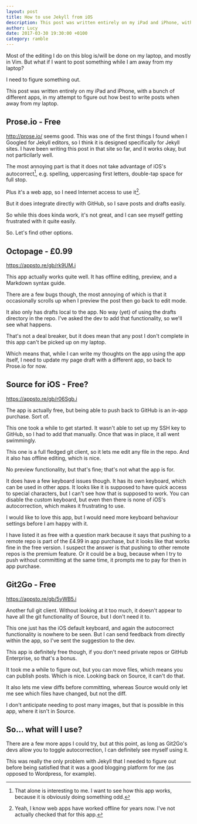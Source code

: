 ```yaml
---
layout: post
title: How to use Jekyll from iOS
description: This post was written entirely on my iPad and iPhone, with a bunch of different apps, in my attempt to figure out how best to write posts when away from my laptop.
author: Lucy
date: 2017-03-30 19:30:00 +0100
category: ramble
---
```

Most of the editing I do on this blog is/will be done on my laptop, and mostly in Vim. But what if I want to post something while I am away from my laptop?

I need to figure something out.

This post was written entirely on my iPad and iPhone, with a bunch of different apps, in my attempt to figure out how best to write posts when away from my laptop.

## Prose.io - Free

http://prose.io/ seems good. This was one of the first things I found when I Googled for Jekyll editors, so I think it is designed specifically for Jekyll sites. I have been writing this post in that site so far, and it works okay, but not particilarly well.

The most annoying part is that it does not take advantage of iOS's autocorrect[^1], e.g. spelling, uppercasing first letters, double-tap space for full stop.

Plus it's a web app, so I need Internet access to use it[^2].

But it does integrate directly with GitHub, so I save posts and drafts easily.

So while this does kinda work, it's not great, and I can see myself getting frustrated with it quite easily.

So. Let's find other options.

## Octopage - £0.99

https://appsto.re/gb/rk9UM.i

This app actually works quite well. It has offline editing, preview, and a Markdown syntax guide.

There are a few bugs though, the most annoying of which is that it occasionally scrolls up when I preview the post then go back to edit mode.

It also only has drafts local to the app. No way (yet) of using the drafts directory in the repo.
I've asked the dev to add that functionality, so we'll see what happens.

That's not a deal breaker, but it does mean that any post I don't complete in this app can't be picked up on my laptop.

Which means that, while I can write my thoughts on the app using the app itself, I need to update my page draft with a different app, so back to Prose.io for now.

## Source for iOS - Free?

https://appsto.re/gb/r06Sgb.i

The app is actually free, but being able to push back to GitHub is an in-app purchase. Sort of.

This one took a while to get started. It wasn't able to set up my SSH key to GitHub, so I had to add that manually. Once that was in place, it all went swimmingly.

This one is a full fledged git client, so it lets me edit any file in the repo. And it also has offline editing, which is nice.

No preview functionality, but that's fine; that's not what the app is for.

It does have a few keyboard issues though. It has its own keyboard, which can be used in other apps. It looks like it is supposed to have quick access to special characters, but I can't see how that is supposed to work. You can disable the custom keyboard, but even then there is none of iOS's autocorrection, which makes it frustrating to use.

I would like to love this app, but I would need more keyboard behaviour settings before I am happy with it.

I have listed it as free with a question mark because it says that pushing to a remote repo is part of the £4.99 in app purchase, but it looks like that works fine in the free version. I suspect the answer is that pushing to other remote repos is the premium feature. Or it could be a bug, because when I try to push without committing at the same time, it prompts me to pay for then in app purchase.

## Git2Go - Free

https://appsto.re/gb/5yWB5.i

Another full git client. Without looking at it too much, it doesn't appear to have all the git functionality of Source, but I don't need it to.

This one just has the iOS default keyboard, and again the autocorrect functionality is nowhere to be seen. But I can send feedback from directly within the app, so I've sent the suggestion to the dev.

This app is definitely free though, if you don't need private repos or GitHub Enterprise, so that's a bonus.

It took me a while to figure out, but you can move files, which means you can publish posts. Which is nice. Looking back on Source, it can't do that.

It also lets me view diffs before committing, whereas Source would only let me see which files have changed, but not the diff.

I don't anticipate needing to post many images, but that is possible in this app, where it isn't in Source.

## So... what will I use?

There are a few more apps I could try, but at this point, as long as Git2Go's devs allow you to toggle autocorrection, I can definitely see myself using it.

This was really the only problem with Jekyll that I needed to figure out before being satisfied that it was a good blogging platform for me (as opposed to Wordpress, for example).

[^1]: That alone is interesting to me. I want to see how this app works, because it is obviously doing something odd.

[^2]: Yeah, I know web apps have worked offline for years now. I've not actually checked that for this app.
